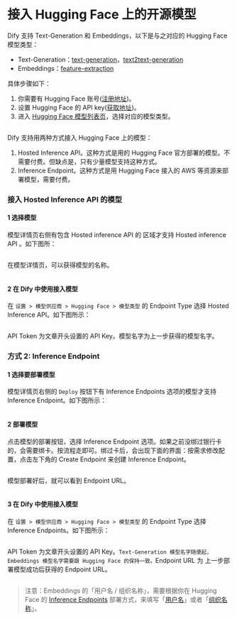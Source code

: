 # 接入 Hugging Face 上的开源模型

Dify 支持 Text-Generation 和 Embeddings，以下是与之对应的 Hugging Face 模型类型：

* Text-Generation：[text-generation](https://huggingface.co/models?pipeline\_tag=text-generation\&sort=trending)，[text2text-generation](https://huggingface.co/models?pipeline\_tag=text2text-generation\&sort=trending)
* Embeddings：[feature-extraction](https://huggingface.co/models?pipeline\_tag=feature-extraction\&sort=trending)

具体步骤如下：

1. 你需要有 Hugging Face 账号([注册地址](https://huggingface.co/join))。
2. 设置 Hugging Face 的 API key([获取地址](https://huggingface.co/settings/tokens))。
3. 进入 [Hugging Face 模型列表页](https://huggingface.co/models)，选择对应的模型类型。

<figure><img src="../../.gitbook/assets/image (14) (1) (1) (1).png" alt=""><figcaption></figcaption></figure>

Dify 支持用两种方式接入 Hugging Face 上的模型：

1. Hosted Inference API。这种方式是用的 Hugging Face 官方部署的模型。不需要付费。但缺点是，只有少量模型支持这种方式。
2. Inference Endpoint。这种方式是用 Hugging Face 接入的 AWS 等资源来部署模型，需要付费。

### 接入 Hosted Inference API 的模型

#### 1 选择模型

模型详情页右侧有包含 Hosted inference API 的 区域才支持 Hosted inference API 。如下图所：

<figure><img src="../../.gitbook/assets/image (7) (1) (1) (1) (1) (1) (1).png" alt=""><figcaption></figcaption></figure>

在模型详情页，可以获得模型的名称。

<figure><img src="../../.gitbook/assets/image (8) (1) (1) (1) (1) (1) (1).png" alt=""><figcaption></figcaption></figure>

#### 2 在 Dify 中使用接入模型

在 `设置 > 模型供应商 > Hugging Face > 模型类型` 的 Endpoint Type 选择 Hosted Inference API。如下图所示：

<figure><img src="../../.gitbook/assets/image (103).png" alt=""><figcaption></figcaption></figure>

API Token 为文章开头设置的 API Key。模型名字为上一步获得的模型名字。

### 方式 2: Inference Endpoint

#### 1 选择要部署模型

模型详情页右侧的 `Deploy` 按钮下有 Inference Endpoints 选项的模型才支持 Inference Endpoint。如下图所示：

<figure><img src="../../.gitbook/assets/image (10) (1) (1) (1) (1).png" alt=""><figcaption></figcaption></figure>

#### 2 部署模型

点击模型的部署按钮，选择 Inference Endpoint 选项。如果之前没绑过银行卡的，会需要绑卡。按流程走即可。绑过卡后，会出现下面的界面：按需求修改配置，点击左下角的 Create Endpoint 来创建 Inference Endpoint。

<figure><img src="../../.gitbook/assets/image (11) (1) (1) (1) (1).png" alt=""><figcaption></figcaption></figure>

模型部署好后，就可以看到 Endpoint URL。

<figure><img src="../../.gitbook/assets/image (13) (1) (1) (1).png" alt=""><figcaption></figcaption></figure>

#### 3 在 Dify 中使用接入模型

在 `设置 > 模型供应商 > Hugging Face > 模型类型` 的 Endpoint Type 选择 Inference Endpoints。如下图所示：

<figure><img src="../../.gitbook/assets/image (105).png" alt=""><figcaption></figcaption></figure>

API Token 为文章开头设置的 API Key。`Text-Generation 模型名字随便起，Embeddings 模型名字需要跟 Hugging Face 的保持一致。`Endpoint URL 为 上一步部署模型成功后获得的 Endpoint URL。

<figure><img src="../../.gitbook/assets/image (97).png" alt=""><figcaption></figcaption></figure>

> 注意：Embeddings 的「用户名 / 组织名称」，需要根据你在 Hugging Face 的 [Inference Endpoints](https://huggingface.co/docs/inference-endpoints/guides/access) 部署方式，来填写「[用户名](https://huggingface.co/settings/account)」或者「[组织名称](https://ui.endpoints.huggingface.co/)」。
